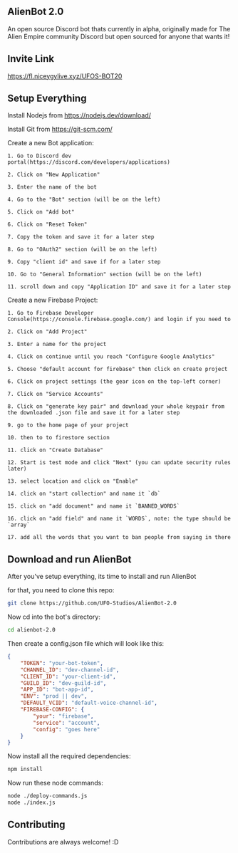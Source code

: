 ## AlienBot 2.0

An open source Discord bot thats currently in alpha, originally made for The Alien Empire community Discord but open sourced for anyone that wants it!
## Invite Link

https://fl.niceygylive.xyz/UFOS-BOT20

## Setup Everything

Install Nodejs from https://nodejs.dev/download/

Install Git from https://git-scm.com/

Create a new Bot application:

    1. Go to Discord dev portal(https://discord.com/developers/applications)

    2. Click on "New Application"

    3. Enter the name of the bot

    4. Go to the "Bot" section (will be on the left)

    5. Click on "Add bot"

    6. Click on "Reset Token"

    7. Copy the token and save it for a later step

    8. Go to "OAuth2" section (will be on the left)

    9. Copy "client id" and save if for a later step

    10. Go to "General Information" section (will be on the left)

    11. scroll down and copy "Application ID" and save it for a later step

Create a new Firebase Project:

    1. Go to Firebase Developer Console(https://console.firebase.google.com/) and login if you need to

    2. Click on "Add Project"

    3. Enter a name for the project

    4. Click on continue until you reach "Configure Google Analytics"

    5. Choose "default account for firebase" then click on create project

    6. Click on project settings (the gear icon on the top-left corner)

    7. Click on "Service Accounts"

    8. Click on "generate key pair" and download your whole keypair from the downloaded .json file and save it for a later step

    9. go to the home page of your project

    10. then to to firestore section

    11. click on "Create Database"

    12. Start is test mode and click "Next" (you can update security rules later)

    13. select location and click on "Enable"

    14. click on "start collection" and name it `db`

    15. click on "add document" and name it `BANNED_WORDS`

    16. click on "add field" and name it `WORDS`, note: the type should be `array`

    17. add all the words that you want to ban people from saying in there

## Download and run AlienBot

After you've setup everything, its time to install and run AlienBot

for that, you need to clone this repo: 

```bash
git clone https://github.com/UFO-Studios/AlienBot-2.0
```

Now cd into the bot's directory:

```bash
cd alienbot-2.0
```

Then create a config.json file which will look like this:

```json
{
    "TOKEN": "your-bot-token",
    "CHANNEL_ID": "dev-channel-id",
    "CLIENT_ID": "your-client-id",
    "GUILD_ID": "dev-guild-id",
    "APP_ID": "bot-app-id",
    "ENV": "prod || dev",
    "DEFAULT_VCID": "default-voice-channel-id",
    "FIREBASE-CONFIG": {
        "your": "firebase",
        "service": "account",
        "config": "goes here"
    }
}
```

Now install all the required dependencies:

```bash
npm install
```

Now run these node commands:

```bash
node ./deploy-commands.js
node ./index.js
```
## Contributing

Contributions are always welcome! :D
